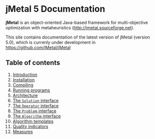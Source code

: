# jMetal 5 Documentation

**jMetal** is an object-oriented Java-based framework for multi-objective optimization with metaheuristics
(http://jmetal.sourceforge.net).

This site contains documentation of the latest version of jMetal (version 5.0), which is currenly under development in https://github.com/jMetal/jMetal 

## Table of contents
1. [Introduction](introduction.md)
2. [Installation](installation.md)
  1. [Compiling](compiling.md)
  2. [Running programs](running.md)
3. [Architecture](architecture.md)
 1. [The `Solution` interface](solution.md)
 2. [The `Operator` interface]()
 3. [The `Problem` interface]()
 4. [The `Algorithm` interface]()
4. [Algorithm templates]()
5. [Quality indicators]()
6. [Measures]()
